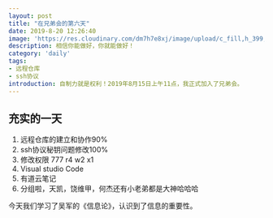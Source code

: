 ```yaml
---
layout: post
title: "在兄弟会的第六天"
date: 2019-8-20 12:26:40
image: 'https://res.cloudinary.com/dm7h7e8xj/image/upload/c_fill,h_399,w_760/v1501268554/sunrise_ttb9nk.jpg'
description: 相信你能做好，你就能做好！
category: 'daily'
tags:
- 远程仓库
- ssh协议
introduction: 自制力就是权利！2019年8月15日上午11点，我正式加入了兄弟会。
---
```


## 充实的一天

1. 远程仓库的建立和协作90%  
2. ssh协议秘钥问题修改100%  
3. 修改权限 777 r4 w2 x1    
4. Visual studio Code  
5. 有道云笔记  
6. 分组啦，天凯，饶维甲，何杰还有小老弟都是大神哈哈哈

今天我们学习了吴军的《信息论》，认识到了信息的重要性。











